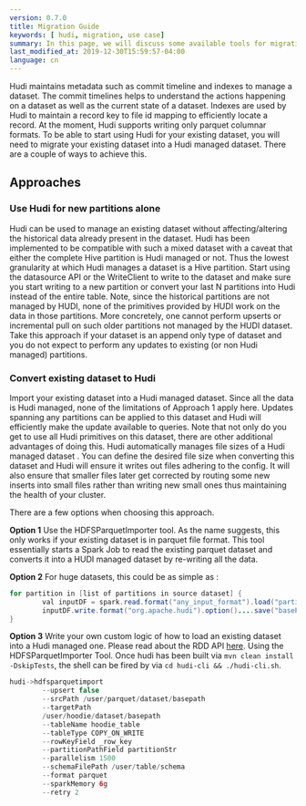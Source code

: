 ```yaml
---
version: 0.7.0
title: Migration Guide
keywords: [ hudi, migration, use case]
summary: In this page, we will discuss some available tools for migrating your existing dataset into a Hudi dataset
last_modified_at: 2019-12-30T15:59:57-04:00
language: cn
---
```


Hudi maintains metadata such as commit timeline and indexes to manage a dataset. The commit timelines helps to understand the actions happening on a dataset as well as the current state of a dataset. Indexes are used by Hudi to maintain a record key to file id mapping to efficiently locate a record. At the moment, Hudi supports writing only parquet columnar formats.
To be able to start using Hudi for your existing dataset, you will need to migrate your existing dataset into a Hudi managed dataset. There are a couple of ways to achieve this.


## Approaches


### Use Hudi for new partitions alone

Hudi can be used to manage an existing dataset without affecting/altering the historical data already present in the
dataset. Hudi has been implemented to be compatible with such a mixed dataset with a caveat that either the complete
Hive partition is Hudi managed or not. Thus the lowest granularity at which Hudi manages a dataset is a Hive
partition. Start using the datasource API or the WriteClient to write to the dataset and make sure you start writing
to a new partition or convert your last N partitions into Hudi instead of the entire table. Note, since the historical
 partitions are not managed by HUDI, none of the primitives provided by HUDI work on the data in those partitions. More concretely, one cannot perform upserts or incremental pull on such older partitions not managed by the HUDI dataset.
Take this approach if your dataset is an append only type of dataset and you do not expect to perform any updates to existing (or non Hudi managed) partitions.


### Convert existing dataset to Hudi

Import your existing dataset into a Hudi managed dataset. Since all the data is Hudi managed, none of the limitations
 of Approach 1 apply here. Updates spanning any partitions can be applied to this dataset and Hudi will efficiently
 make the update available to queries. Note that not only do you get to use all Hudi primitives on this dataset,
 there are other additional advantages of doing this. Hudi automatically manages file sizes of a Hudi managed dataset
 . You can define the desired file size when converting this dataset and Hudi will ensure it writes out files
 adhering to the config. It will also ensure that smaller files later get corrected by routing some new inserts into
 small files rather than writing new small ones thus maintaining the health of your cluster.

There are a few options when choosing this approach.

**Option 1**
Use the HDFSParquetImporter tool. As the name suggests, this only works if your existing dataset is in parquet file format.
This tool essentially starts a Spark Job to read the existing parquet dataset and converts it into a HUDI managed dataset by re-writing all the data.

**Option 2**
For huge datasets, this could be as simple as : 
```java
for partition in [list of partitions in source dataset] {
        val inputDF = spark.read.format("any_input_format").load("partition_path")
        inputDF.write.format("org.apache.hudi").option()....save("basePath")
}
```  

**Option 3**
Write your own custom logic of how to load an existing dataset into a Hudi managed one. Please read about the RDD API
 [here](/cn/docs/quick-start-guide). Using the HDFSParquetImporter Tool. Once hudi has been built via `mvn clean install -DskipTests`, the shell can be
fired by via `cd hudi-cli && ./hudi-cli.sh`.

```java
hudi->hdfsparquetimport
        --upsert false
        --srcPath /user/parquet/dataset/basepath
        --targetPath
        /user/hoodie/dataset/basepath
        --tableName hoodie_table
        --tableType COPY_ON_WRITE
        --rowKeyField _row_key
        --partitionPathField partitionStr
        --parallelism 1500
        --schemaFilePath /user/table/schema
        --format parquet
        --sparkMemory 6g
        --retry 2
```
